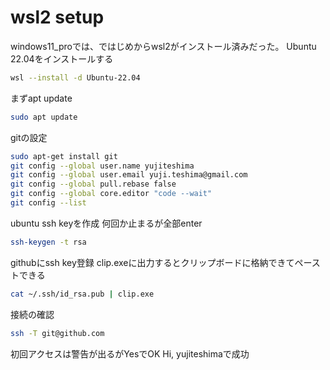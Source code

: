 # wsl2 setup
windows11_proでは、ではじめからwsl2がインストール済みだった。
Ubuntu 22.04をインストールする
```bash
wsl --install -d Ubuntu-22.04
```
まずapt update
```bash
sudo apt update
```
gitの設定
```bash
sudo apt-get install git
git config --global user.name yujiteshima
git config --global user.email yuji.teshima@gmail.com
git config --global pull.rebase false
git config --global core.editor "code --wait"
git config --list
```
ubuntu ssh keyを作成
何回か止まるが全部enter
```bash
ssh-keygen -t rsa
```
githubにssh key登録
clip.exeに出力するとクリップボードに格納できてペーストできる
```bash
cat ~/.ssh/id_rsa.pub | clip.exe
```
接続の確認
```bash
ssh -T git@github.com
```
初回アクセスは警告が出るがYesでOK
Hi, yujiteshimaで成功
